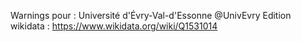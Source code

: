 Warnings pour : Université d'Évry-Val-d'Essonne @UnivEvry
Edition wikidata : https://www.wikidata.org/wiki/Q1531014 

